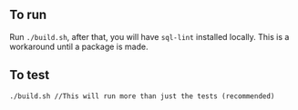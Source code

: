 ## To run  

Run `./build.sh`, after that, you will have `sql-lint` installed locally.
This is a workaround until a package is made.

## To test  

```
./build.sh //This will run more than just the tests (recommended)
```
